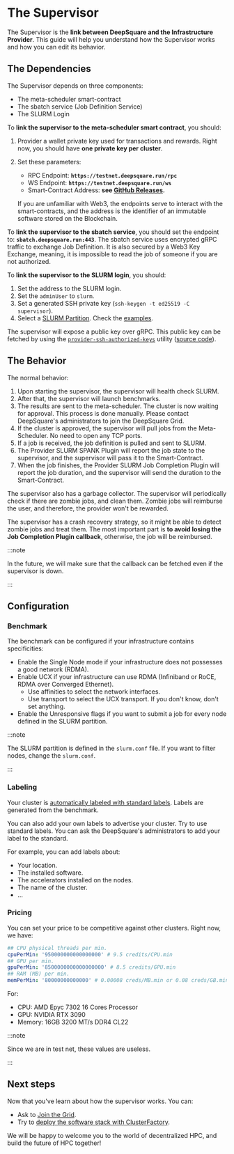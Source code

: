 # The Supervisor

The Supervisor is the **link between DeepSquare and the Infrastructure Provider**. This guide will help you understand how the Supervisor works and how you can edit its behavior.

## The Dependencies

The Supervisor depends on three components:

- The meta-scheduler smart-contract
- The sbatch service (Job Definition Service)
- The SLURM Login

To **link the supervisor to the meta-scheduler smart contract**, you should:

1. Provider a wallet private key used for transactions and rewards. Right now, you should have **one private key per cluster**.
2. Set these parameters:

   - RPC Endpoint: **`https://testnet.deepsquare.run/rpc`**
   - WS Endpoint: **`https://testnet.deepsquare.run/ws`**
   - Smart-Contract Address: **see [GitHub Releases](https://github.com/deepsquare-io/grid/releases?q=smart-contracts&expanded=true).**

   If you are unfamiliar with Web3, the endpoints serve to interact with the smart-contracts, and the address is the identifier of an immutable software stored on the Blockchain.

To **link the supervisor to the sbatch service**, you should set the endpoint to: **`sbatch.deepsquare.run:443`**. The sbatch service uses encrypted gRPC traffic to exchange Job Definition. It is also secured by a Web3 Key Exchange, meaning, it is impossible to read the job of someone if you are not authorized.

To **link the supervisor to the SLURM login**, you should:

1. Set the address to the SLURM login.
2. Set the `adminUser` to `slurm`.
3. Set a generated SSH private key (`ssh-keygen -t ed25519 -C supervisor`).
4. Select a [SLURM Partition](https://slurm.schedmd.com/slurm.conf.html#SECTION_PARTITION-CONFIGURATION). Check the [examples](https://slurm.schedmd.com/slurm.conf.html#SECTION_PARTITION-CONFIGURATION:~:text=PartitionName%3DDEFAULT%20MaxTime%3D30%20MaxNodes%3D10%20State%3DUP%0APartitionName%3Ddebug%20Nodes%3Ddev%5B0%2D8%2C18%2D25%5D%20Default%3DYES%0APartitionName%3Dbatch%20Nodes%3Ddev%5B9%2D17%5D%20%20MinNodes%3D4%0APartitionName%3Dlong%20Nodes%3Ddev%5B9%2D17%5D%20MaxTime%3D120%20AllowGroups%3Dadmin).

The supervisor will expose a public key over gRPC. This public key can be fetched by using the [`provider-ssh-authorized-keys`](https://github.com/deepsquare-io/grid/releases?q=provider-ssh-authorized-keys&expanded=true) utility ([source code](https://github.com/deepsquare-io/grid/tree/main/provider-ssh-authorized-keys)).

## The Behavior

The normal behavior:

1. Upon starting the supervisor, the supervisor will health check SLURM. 
2. After that, the supervisor will launch benchmarks.
3. The results are sent to the meta-scheduler. The cluster is now waiting for approval. This process is done manually. Please contact DeepSquare's administrators to join the DeepSquare Grid.
4. If the cluster is approved, the supervisor will pull jobs from the Meta-Scheduler. No need to open any TCP ports.
5. If a job is received, the job definition is pulled and sent to SLURM.
6. The Provider SLURM SPANK Plugin will report the job state to the supervisor, and the supervisor will pass it to the Smart-Contract.
7. When the job finishes, the Provider SLURM Job Completion Plugin will report the job duration, and the supervisor will send the duration to the Smart-Contract.

The supervisor also has a garbage collector. The supervisor will periodically check if there are zombie jobs, and clean them. Zombie jobs will reimburse the user, and therefore, the provider won't be rewarded.

The supervisor has a crash recovery strategy, so it might be able to detect zombie jobs and treat them. The most important part is **to avoid losing the Job Completion Plugin callback**, otherwise, the job will be reimbursed.

:::note

In the future, we will make sure that the callback can be fetched even if the supervisor is down.

:::

## Configuration

### Benchmark

The benchmark can be configured if your infrastructure contains specificities:

- Enable the Single Node mode if your infrastructure does not possesses a good network (RDMA).
- Enable UCX if your infrastructure can use RDMA (Infiniband or RoCE, RDMA over Converged Ethernet).
  - Use affinities to select the network interfaces.
  - Use transport to select the UCX transport. If you don't know, don't set anything.
- Enable the Unresponsive flags if you want to submit a job for every node defined in the SLURM partition.

:::note

The SLURM partition is defined in the `slurm.conf` file. If you want to filter nodes, change the `slurm.conf`.

:::

### Labeling

Your cluster is [automatically labeled with standard labels](https://docs.deepsquare.run/workflow/learn/providers-labels). Labels are generated from the benchmark.

You can also add your own labels to advertise your cluster. Try to use standard labels. You can ask the DeepSquare's administrators to add your label to the standard.

For example, you can add labels about:

- Your location.
- The installed software.
- The accelerators installed on the nodes.
- The name of the cluster.
- ...

### Pricing

You can set your price to be competitive against other clusters. Right now, we have:

```yaml
## CPU physical threads per min.
cpuPerMin: '950000000000000000' # 9.5 credits/CPU.min
## GPU per min.
gpuPerMin: '8500000000000000000' # 8.5 credits/GPU.min
## RAM (MB) per min.
memPerMin: '80000000000000' # 0.00008 creds/MB.min or 0.08 creds/GB.min
```

For:

- CPU: AMD Epyc 7302 16 Cores Processor
- GPU: NVIDIA RTX 3090
- Memory: 16GB 3200 MT/s DDR4 CL22

:::note

Since we are in test net, these values are useless.

:::

## Next steps

Now that you've learn about how the supervisor works. You can:

- Ask to [Join the Grid](https://docs.deepsquare.run/deepsquare-grid/join/requirements).
- Try to [deploy the software stack with ClusterFactory](https://docs.deepsquare.run/deepsquare-grid/clusterfactory/overview).

We will be happy to welcome you to the world of decentralized HPC, and build the future of HPC together!
